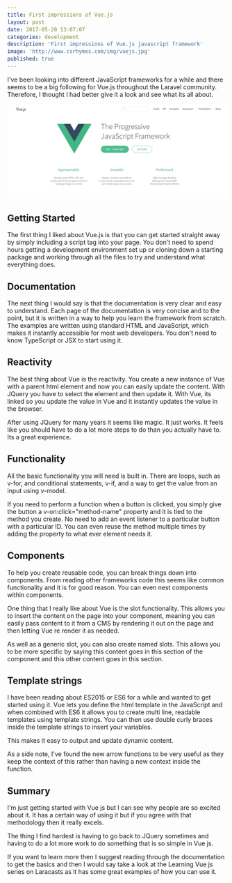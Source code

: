 ```yaml
---
title: First impressions of Vue.js
layout: post
date: 2017-05-20 13:07:07
categories: development
description: 'First impressions of Vue.js javascript framework'
image: 'http://www.csrhymes.com/img/vuejs.jpg'
published: true
---
```


I've been looking into different JavaScript frameworks for a while and there seems to be a big following for Vue.js throughout the Laravel community. Therefore, I thought I had better give it a look and see what its all about.  

![Code](/img/vuejs.jpg)

## Getting Started
The first thing I liked about Vue.js is that you can get started straight away by simply including a script tag into your page. You don't need to spend hours getting a development environment set up or cloning down a starting package and working through all the files to try and understand what everything does. 

## Documentation
The next thing I would say is that the documentation is very clear and easy to understand. Each page of the documentation is very concise and to the point, but it is written in a way to help you learn the framework from scratch. The examples are written using standard HTML and JavaScript, which makes it instantly accessible for most web developers. You don't need to know TypeScript or JSX to start using it. 

## Reactivity
The best thing about Vue is the reactivity. You create a new instance of Vue with a parent html element and now you can easily update the content. With JQuery you have to select the element and then update it. With Vue, its linked so you update the value in Vue and it instantly updates the value in the browser. 

After using JQuery for many years it seems like magic. It just works. It feels like you should have to do a lot more steps to do than you actually have to. Its a great experience.
 
## Functionality
All the basic functionality you will need is built in. There are loops, such as v-for, and conditional statements, v-if, and a way to get the value from an input using v-model. 

If you need to perform a function when a button is clicked, you simply give the button a v-on:click="method-name" property and it is tied to the method you create. No need to add an event listener to a particular button with a particular ID. You can even reuse the method multiple times by adding the property to what ever element needs it. 

## Components
To help you create reusable code, you can break things down into components. From reading other frameworks code this seems like common functionality and it is for good reason. You can even nest components within components.  

One thing that I really like about Vue is the slot functionality. This allows you to insert the content on the page into your component, meaning you can easily pass content to it from a CMS by rendering it out on the page and then letting Vue re render it as needed. 

As well as a generic slot, you can also create named slots. This allows you to be more specific by saying this content goes in this section of the component and this other content goes in this section. 

## Template strings
I have been reading about ES2015 or ES6 for a while and wanted to get started using it. Vue lets you define the html template in the JavaScript and when combined with ES6 it allows you to create multi line, readable templates using template strings. You can then use double curly braces inside the template strings to insert your variables. 

This makes it easy to output and update dynamic content. 

As a side note, I've found the new arrow functions to be very useful as they keep the context of this rather than having a new context inside the function. 

## Summary
I'm just getting started with Vue js but I can see why people are so excited about it. It has a certain way of using it but if you agree with that methodology then it really excels. 

The thing I find hardest is having to go back to JQuery sometimes and having to do a lot more work to do something that is so simple in Vue js. 

If you want to learn more then I suggest reading through the documentation to get the basics and then I would say take a look at the Learning Vue js series on Laracasts as it has some great examples of how you can use it. 